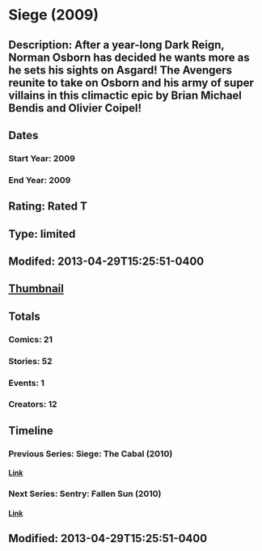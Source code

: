 # Siege (2009)
## Description: After a year-long Dark Reign, Norman Osborn has decided he wants more as he sets his sights on Asgard! The Avengers reunite to take on Osborn and his army of super villains in this climactic epic by Brian Michael Bendis and Olivier Coipel!
## Dates
### Start Year: 2009
### End Year: 2009
## Rating: Rated T
## Type: limited
## Modifed: 2013-04-29T15:25:51-0400
## [Thumbnail](http://i.annihil.us/u/prod/marvel/i/mg/3/b0/517ec8a618805.jpg)
## Totals
### Comics: 21
### Stories: 52
### Events: 1
### Creators: 12
## Timeline
### Previous Series: Siege: The Cabal (2010)
#### [Link](http://gateway.marvel.com/v1/public/series/9057)
### Next Series: Sentry: Fallen Sun (2010)
#### [Link](http://gateway.marvel.com/v1/public/series/12348)
## Modified: 2013-04-29T15:25:51-0400